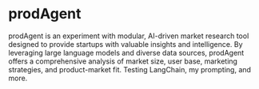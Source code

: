 # prodAgent
prodAgent is an experiment with modular, AI-driven market research tool designed to provide startups with valuable insights and intelligence. By leveraging large language models and diverse data sources, prodAgent offers a comprehensive analysis of market size, user base, marketing strategies, and product-market fit. Testing LangChain, my prompting, and more.
